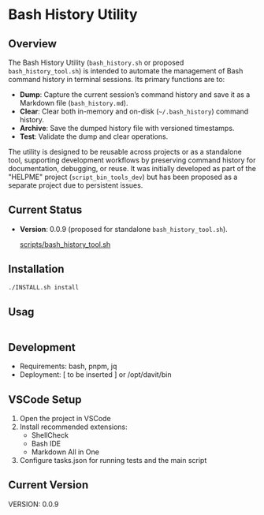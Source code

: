 # Bash History Utility 

## Overview

The Bash History Utility (`bash_history.sh` or proposed `bash_history_tool.sh`) is intended to automate the management of Bash command history in terminal sessions. Its primary functions are to:

- **Dump**: Capture the current session’s command history and save it as a Markdown file (`bash_history.md`).
- **Clear**: Clear both in-memory and on-disk (`~/.bash_history`) command history.
- **Archive**: Save the dumped history file with versioned timestamps.
- **Test**: Validate the dump and clear operations.

The utility is designed to be reusable across projects or as a standalone tool, supporting development workflows by preserving command history for documentation, debugging, or reuse. It was initially developed as part of the "HELPME" project (`script_bin_tools_dev`) but has been proposed as a separate project due to persistent issues.

## Current Status

- **Version**: 0.0.9  (proposed for standalone `bash_history_tool.sh`).

   [scripts/bash_history_tool.sh](https://github.com/DavitTec/bash_history_utility/blob/master/scripts/bash_history_tool.sh) 

## Installation

```bash
./INSTALL.sh install
```

## Usag

```bash

```

## Development

- Requirements: bash, pnpm, jq
- Deployment: [ to be inserted ]  or /opt/davit/bin  

## VSCode Setup

1. Open the project in VSCode
2. Install recommended extensions:
   - ShellCheck
   - Bash IDE
   - Markdown All in One
3. Configure tasks.json for running tests and the main script

## Current Version

VERSION: 0.0.9
